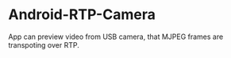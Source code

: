 # Android-RTP-Camera
App can preview video from USB camera, that MJPEG frames are transpoting over RTP.
